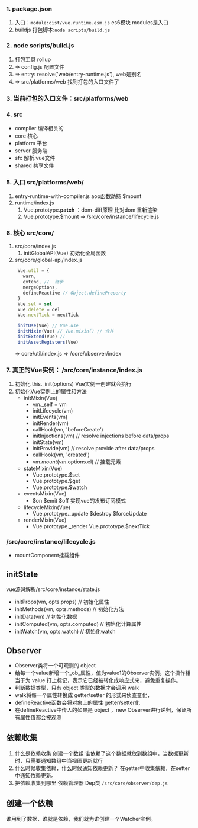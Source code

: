 ### 1. package.json 
1. 入口：`module:dist/vue.runtime.esm.js` es6模块 modules是入口 
2. buildjs 打包脚本:`node scripts/build.js`
### 2. node scripts/build.js
1. 打包工具 rollup
2. => config.js 配置文件
3. => entry: resolve('web/entry-runtime.js'),  web是别名
4. => src/platforms/web 找到打包的入口文件了
### 3. 当前打包的入口文件：src/platforms/web

### 4. src
- compiler 编译相关的
- core 核心
- platform 平台
- server 服务端
- sfc 解析.vue文件
- shared 共享文件

### 5. 入口 src/platforms/web/
1. entry-runtime-with-compiler.js   aop函数劫持  $mount
2. runtime/index.js
   1. Vue.prototype.__patch__  ：dom-diff原理 比对dom 重新渲染 
   2. Vue.prototype.$mount => /src/core/instance/lifecycle.js

### 6. 核心 src/core/
1. src/core/index.js
   1. initGlobalAPI(Vue) 初始化全局函数
2. src/core/global-api/index.js
   ```js
    Vue.util = {
      warn,
      extend, //  继承
      mergeOptions,
      defineReactive // Object.defineProperty
    }
    Vue.set = set
    Vue.delete = del
    Vue.nextTick = nextTick

    initUse(Vue) // Vue.use
    initMixin(Vue) // Vue.mixin() // 合并
    initExtend(Vue) // 
    initAssetRegisters(Vue)
   ```
   => core/util/index.js  =>  /core/observer/index
### 7. 真正的Vue实例： /src/core/instance/index.js

1. 初始化 this._init(options) Vue实例一创建就会执行
2. 初始化Vue实例上的属性和方法
   - initMixin(Vue)
      - vm._self = vm
      - initLifecycle(vm)
      - initEvents(vm)
      - initRender(vm)
      - callHook(vm, 'beforeCreate')
      - initInjections(vm) // resolve injections before data/props
      - initState(vm)
      - initProvide(vm) // resolve provide after data/props
      - callHook(vm, 'created')
      -  vm.$mount(vm.$options.el) // 挂载元素
   - stateMixin(Vue)
     - Vue.prototype.$set
     - Vue.prototype.$get
     - Vue.prototype.$watch
   - eventsMixin(Vue)
     - $on $emit $off 实现vue的发布订阅模式
   - lifecycleMixin(Vue)
     - Vue.prototype._update   $destroy  $forceUpdate  
   - renderMixin(Vue)
     - Vue.prototype._render  Vue.prototype.$nextTick


### /src/core/instance/lifecycle.js
- mountComponent挂载组件

## initState 
vue源码解析/src/core/instance/state.js
- initProps(vm, opts.props) // 初始化属性
- initMethods(vm, opts.methods) // 初始化方法
- initData(vm)  // 初始化数据
- initComputed(vm, opts.computed) // 初始化计算属性
- initWatch(vm, opts.watch) // 初始化watch



## Observer
- Observer类将一个可观测的 object
- 给每一个value新增一个_ob_属性，值为value1的Observer实例。这个操作相当于为 value 打上标记，表示它已经被转化成响应式来，避免重复操作。
- 判断数据类型，只有 object 类型的数据才会调用 walk
- walk将每一个属性转换成 getter/setter 的形式来侦查变化，
- defineReactive函数会将对象上的属性 getter/setter化
- 在defineReactive中传人的如果是 object ，new Observer进行递归，保证所有属性值都会被观测

## 依赖收集
1. 什么是依赖收集
  创建一个数组 谁依赖了这个数据就放到数组中，当数据更新时，只需要通知数组中当视图更新就行
2. 什么时候收集依赖，什么时候通知依赖更新？
   在getter中收集依赖，在setter中通知依赖更新。
3. 把依赖收集到哪里
   依赖管理器 Dep类 `/src/core/observer/dep.js`
## 创建一个依赖 
谁用到了数据，谁就是依赖，我们就为谁创建一个Watcher实例。
